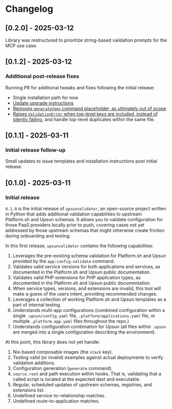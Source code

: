 # Changelog

## [0.2.0] - 2025-03-12

Library was restructured to prioritize string-based validation prompts for the MCP use case.

## [0.1.2] - 2025-03-12

### Additional post-release fixes

Running PR for additional tweaks and fixes following the initial release:

- Single installation path for now
- [Update upgrade instructions](https://github.com/Jeck-ai/upsunvalidator/issues/13)
- [Removes `generate`/`gen` command placeholder, as ultimately out of scope](https://github.com/Jeck-ai/upsunvalidator/issues/16)
- [Raises `ValidationError` when top-level keys are included, instead of silently failing](https://github.com/Jeck-ai/upsunvalidator/issues/17), and handle top-level duplicates within the same file.

## [0.1.1] - 2025-03-11

### Initial release follow-up

Small updates to issue templates and installation instructions post initial release.

## [0.1.0] - 2025-03-11

### Initial release

`0.1.0` is the initial release of `upsunvalidator`, an open-source project written in Python that adds additional validation capabilities to upstream Platform.sh and Upsun schemas.
It allows you to validate configuration for those PaaS providers locally prior to push, covering cases not yet addressed by those upstream schemas that might otherwise create friction during onboarding and testing. 

In this first release, `upsunvalidator` contains the following capabilities:

1. Leverages the pre-existing schema validation for Platform.sh and Upsun provided by the `app:config-validate` command.
1. Validates valid service versions for both applications and services, as documented in the Platform.sh and Upsun public documentation.
1. Validates valid PHP extensions for PHP application types, as documented in the Platform.sh and Upsun public documentation.
1. When service types, versions, and extensions are invalid, this tool will make a guess of the users intent, providing recommended changes.
1. Leverages a collection of working Platform.sh and Upsun templates as a part of internal testing.
1. Understands multi-app configurations (combined configuration within a single `.upsun/config.yaml` file, `.platform/applications.yaml` file, or multiple `.platform.app.yaml` files throughout the repo.)
1. Understands configuration combination for Upsun (all files within `.upsun` are merged into a single configuration describing the environment).

At this point, this library does not yet handle:

1. Nix-based composable images (the `stack` key).
1. Testing valid (or invalid) examples against actual deployments to verify validation additions.
1. Configuration generation (`generate` command).
1. `source.root` and path execution within hooks. That is, validating that a called script is located at the expected dest and executable.
1. Regular, scheduled updates of upstream schemas, registries, and extensions list.
1. Undefined service-to-relationship matches.
1. Undefined route-to-application matches.
